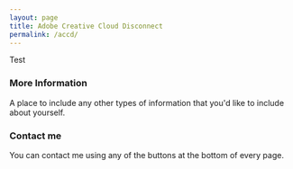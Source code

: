 ```yaml
---
layout: page
title: Adobe Creative Cloud Disconnect
permalink: /accd/
---
```


Test

### More Information

A place to include any other types of information that you'd like to include about yourself.

### Contact me

You can contact me using any of the buttons at the bottom of every page.

